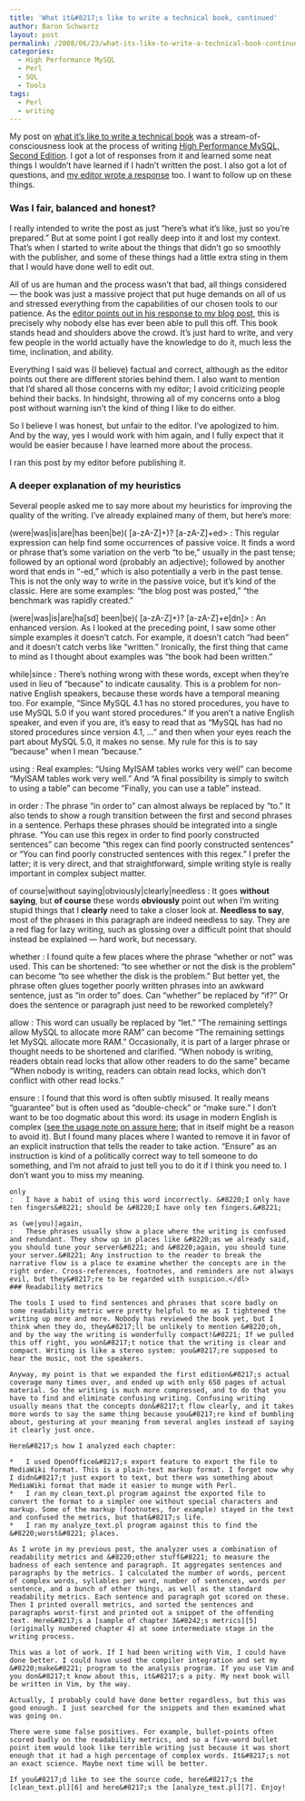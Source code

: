 ```yaml
---
title: 'What it&#8217;s like to write a technical book, continued'
author: Baron Schwartz
layout: post
permalink: /2008/06/23/what-its-like-to-write-a-technical-book-continued/
categories:
  - High Performance MySQL
  - Perl
  - SQL
  - Tools
tags:
  - Perl
  - writing
---
```

My post on [what it&#8217;s like to write a technical book][1] was a stream-of-consciousness look at the process of writing [High Performance MySQL, Second Edition][2]. I got a lot of responses from it and learned some neat things I wouldn&#8217;t have learned if I hadn&#8217;t written the post. I also got a lot of questions, and [my editor wrote a response][3] too. I want to follow up on these things.

### Was I fair, balanced and honest?

I really intended to write the post as just &#8220;here&#8217;s what it&#8217;s like, just so you&#8217;re prepared.&#8221; But at some point I got really deep into it and lost my context. That&#8217;s when I started to write about the things that didn&#8217;t go so smoothly with the publisher, and some of these things had a little extra sting in them that I would have done well to edit out.

All of us are human and the process wasn&#8217;t that bad, all things considered &#8212; the book was just a massive project that put huge demands on all of us and stressed everything from the capabilities of our chosen tools to our patience. As the [editor points out in his response to my blog post][3], this is precisely why nobody else has ever been able to pull this off. This book stands head and shoulders above the crowd. It&#8217;s just hard to write, and very few people in the world actually have the knowledge to do it, much less the time, inclination, and ability.

Everything I said was (I believe) factual and correct, although as the editor points out there are different stories behind them. I also want to mention that I&#8217;d shared all those concerns with my editor; I avoid criticizing people behind their backs. In hindsight, throwing all of my concerns onto a blog post without warning isn&#8217;t the kind of thing I like to do either.

So I believe I was honest, but unfair to the editor. I&#8217;ve apologized to him. And by the way, yes I would work with him again, and I fully expect that it would be easier because I have learned more about the process.

I ran this post by my editor before publishing it.

### A deeper explanation of my heuristics

Several people asked me to say more about my heuristics for improving the quality of the writing. I&#8217;ve already explained many of them, but here&#8217;s more:

(were|was|is|are|has been|be)( [a-zA-Z]+)? [a-zA-Z]+ed\>
:   This regular expression can help find some occurrences of passive voice. It finds a word or phrase that&#8217;s some variation on the verb &#8220;to be,&#8221; usually in the past tense; followed by an optional word (probably an adjective); followed by another word that ends in &#8220;-ed,&#8221; which is also potentially a verb in the past tense. This is not the only way to write in the passive voice, but it&#8217;s kind of the classic. Here are some examples: &#8220;the blog post was posted,&#8221; &#8220;the benchmark was rapidly created.&#8221;

(were|was|is|are|ha[sd] been|be)( [a-zA-Z]+)? [a-zA-Z]+e[dn]\>
:   An enhanced version. As I looked at the preceding point, I saw some other simple examples it doesn&#8217;t catch. For example, it doesn&#8217;t catch &#8220;had been&#8221; and it doesn&#8217;t catch verbs like &#8220;written.&#8221; Ironically, the first thing that came to mind as I thought about examples was &#8220;the book had been written.&#8221;

while|since
:   There&#8217;s nothing wrong with these words, except when they&#8217;re used in lieu of &#8220;because&#8221; to indicate causality. This is a problem for non-native English speakers, because these words have a temporal meaning too. For example, &#8220;Since MySQL 4.1 has no stored procedures, you have to use MySQL 5.0 if you want stored procedures.&#8221; If you aren&#8217;t a native English speaker, and even if you are, it&#8217;s easy to read that as &#8220;MySQL has had no stored procedures since version 4.1, &#8230;&#8221; and then when your eyes reach the part about MySQL 5.0, it makes no sense. My rule for this is to say &#8220;because&#8221; when I mean &#8220;because.&#8221;

using
:   Real examples: &#8220;Using MyISAM tables works very well&#8221; can become &#8220;MyISAM tables work very well.&#8221; And &#8220;A final possibility is simply to switch to using a table&#8221; can become &#8220;Finally, you can use a table&#8221; instead.

in order
:   The phrase &#8220;in order to&#8221; can almost always be replaced by &#8220;to.&#8221; It also tends to show a rough transition between the first and second phrases in a sentence. Perhaps these phrases should be integrated into a single phrase. &#8220;You can use this regex in order to find poorly constructed sentences&#8221; can become &#8220;this regex can find poorly constructed sentences&#8221; or &#8220;You can find poorly constructed sentences with this regex.&#8221; I prefer the latter; it is very direct, and that straightforward, simple writing style is really important in complex subject matter.

of course|without saying|obviously|clearly|needless
:   It goes **without saying**, but **of course** these words **obviously** point out when I&#8217;m writing stupid things that I **clearly** need to take a closer look at. **Needless to say**, most of the phrases in this paragraph are indeed needless to say. They are a red flag for lazy writing, such as glossing over a difficult point that should instead be explained &#8212; hard work, but necessary.

whether
:   I found quite a few places where the phrase &#8220;whether or not&#8221; was used. This can be shortened: &#8220;to see whether or not the disk is the problem&#8221; can become &#8220;to see whether the disk is the problem.&#8221; But better yet, the phrase often glues together poorly written phrases into an awkward sentence, just as &#8220;in order to&#8221; does. Can &#8220;whether&#8221; be replaced by &#8220;if?&#8221; Or does the sentence or paragraph just need to be reworked completely?

allow
:   This word can usually be replaced by &#8220;let.&#8221; &#8220;The remaining settings allow MySQL to allocate more RAM&#8221; can become &#8220;The remaining settings let MySQL allocate more RAM.&#8221; Occasionally, it is part of a larger phrase or thought needs to be shortened and clarified. &#8220;When nobody is writing, readers obtain read locks that allow other readers to do the same&#8221; became &#8220;When nobody is writing, readers can obtain read locks, which don&#8217;t conflict with other read locks.&#8221;</p> 
    ensure
    :   I found that this word is often subtly misused. It really means &#8220;guarantee&#8221; but is often used as &#8220;double-check&#8221; or &#8220;make sure.&#8221; I don&#8217;t want to be too dogmatic about this word: its usage in modern English is complex ([see the usage note on assure here][4]; that in itself might be a reason to avoid it). But I found many places where I wanted to remove it in favor of an explicit instruction that tells the reader to take action. &#8220;Ensure&#8221; as an instruction is kind of a politically correct way to tell someone to do something, and I&#8217;m not afraid to just tell you to do it if I think you need to. I don&#8217;t want you to miss my meaning.
    
    only
    :   I have a habit of using this word incorrectly. &#8220;I only have ten fingers&#8221; should be &#8220;I have only ten fingers.&#8221;
    
    as (we|you)|again,
    :   These phrases usually show a place where the writing is confused and redundant. They show up in places like &#8220;as we already said, you should tune your server&#8221; and &#8220;again, you should tune your server.&#8221; Any instruction to the reader to break the narrative flow is a place to examine whether the concepts are in the right order. Cross-references, footnotes, and reminders are not always evil, but they&#8217;re to be regarded with suspicion.</dl> 
    ### Readability metrics
    
    The tools I used to find sentences and phrases that score badly on some readability metric were pretty helpful to me as I tightened the writing up more and more. Nobody has reviewed the book yet, but I think when they do, they&#8217;ll be unlikely to mention &#8220;oh, and by the way the writing is wonderfully compact!&#8221; If we pulled this off right, you won&#8217;t notice that the writing is clear and compact. Writing is like a stereo system: you&#8217;re supposed to hear the music, not the speakers.
    
    Anyway, my point is that we expanded the first edition&#8217;s actual coverage many times over, and ended up with only 658 pages of actual material. So the writing is much more compressed, and to do that you have to find and eliminate confusing writing. Confusing writing usually means that the concepts don&#8217;t flow clearly, and it takes more words to say the same thing because you&#8217;re kind of bumbling about, gesturing at your meaning from several angles instead of saying it clearly just once.
    
    Here&#8217;s how I analyzed each chapter:
    
    *   I used OpenOffice&#8217;s export feature to export the file to MediaWiki format. This is a plain-text markup format. I forget now why I didn&#8217;t just export to text, but there was something about MediaWiki format that made it easier to munge with Perl.
    *   I ran my clean_text.pl program against the exported file to convert the format to a simpler one without special characters and markup. Some of the markup (footnotes, for example) stayed in the text and confused the metrics, but that&#8217;s life.
    *   I ran my analyze_text.pl program against this to find the &#8220;worst&#8221; places.
    
    As I wrote in my previous post, the analyzer uses a combination of readability metrics and &#8220;other stuff&#8221; to measure the badness of each sentence and paragraph. It aggregates sentences and paragraphs by the metrics. I calculated the number of words, percent of complex words, syllables per word, number of sentences, words per sentence, and a bunch of other things, as well as the standard readability metrics. Each sentence and paragraph got scored on these. Then I printed overall metrics, and sorted the sentences and paragraphs worst-first and printed out a snippet of the offending text. Here&#8217;s a [sample of chapter 3&#8242;s metrics][5] (originally numbered chapter 4) at some intermediate stage in the writing process.
    
    This was a lot of work. If I had been writing with Vim, I could have done better. I could have used the compiler integration and set my &#8220;make&#8221; program to the analysis program. If you use Vim and you don&#8217;t know about this, it&#8217;s a pity. My next book will be written in Vim, by the way.
    
    Actually, I probably could have done better regardless, but this was good enough. I just searched for the snippets and then examined what was going on.
    
    There were some false positives. For example, bullet-points often scored badly on the readability metrics, and so a five-word bullet point item would look like terrible writing just because it was short enough that it had a high percentage of complex words. It&#8217;s not an exact science. Maybe next time will be better.
    
    If you&#8217;d like to see the source code, here&#8217;s the [clean_text.pl][6] and here&#8217;s the [analyze_text.pl][7]. Enjoy!

 [1]: http://www.xaprb.com/blog/2008/06/15/what-is-it-like-to-write-a-technical-book/
 [2]: http://www.highperfmysql.com/
 [3]: http://toc.oreilly.com/2008/06/oreilly-author-and-editor-air.html
 [4]: http://dictionary.reference.com/browse/assure
 [5]: http://www.xaprb.com/articles/ch04.txt
 [6]: http://www.xaprb.com/articles/clean_text.txt
 [7]: http://www.xaprb.com/articles/analyze_text.txt